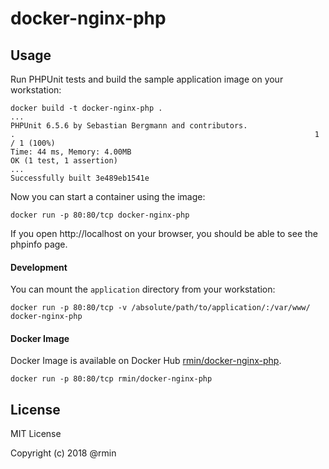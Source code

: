 # docker-nginx-php

## Usage
Run PHPUnit tests and build the sample application image on your workstation:
```
docker build -t docker-nginx-php .
...
PHPUnit 6.5.6 by Sebastian Bergmann and contributors.
.                                                                   1 / 1 (100%)
Time: 44 ms, Memory: 4.00MB
OK (1 test, 1 assertion)
...
Successfully built 3e489eb1541e
```
Now you can start a container using the image:
```
docker run -p 80:80/tcp docker-nginx-php
```
If you open http://localhost on your browser, you should be able to see the phpinfo page.

#### Development
You can mount the ```application``` directory from your workstation:
```
docker run -p 80:80/tcp -v /absolute/path/to/application/:/var/www/ docker-nginx-php
```

#### Docker Image
Docker Image is available on Docker Hub [rmin/docker-nginx-php](https://hub.docker.com/r/rmin/docker-nginx-php/).
```
docker run -p 80:80/tcp rmin/docker-nginx-php
```

## License
MIT License

Copyright (c) 2018 @rmin
